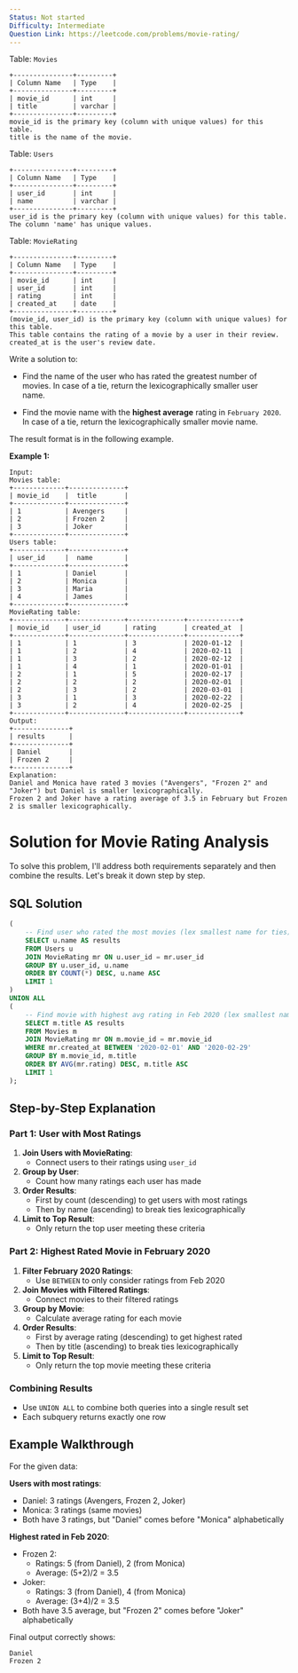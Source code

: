 ```yaml
---
Status: Not started
Difficulty: Intermediate
Question Link: https://leetcode.com/problems/movie-rating/
---
```

Table: `Movies`

```Plain
+---------------+---------+
| Column Name   | Type    |
+---------------+---------+
| movie_id      | int     |
| title         | varchar |
+---------------+---------+
movie_id is the primary key (column with unique values) for this table.
title is the name of the movie.
```

Table: `Users`

```Plain
+---------------+---------+
| Column Name   | Type    |
+---------------+---------+
| user_id       | int     |
| name          | varchar |
+---------------+---------+
user_id is the primary key (column with unique values) for this table.
The column 'name' has unique values.
```

Table: `MovieRating`

```Plain
+---------------+---------+
| Column Name   | Type    |
+---------------+---------+
| movie_id      | int     |
| user_id       | int     |
| rating        | int     |
| created_at    | date    |
+---------------+---------+
(movie_id, user_id) is the primary key (column with unique values) for this table.
This table contains the rating of a movie by a user in their review.
created_at is the user's review date.
```

Write a solution to:

- Find the name of the user who has rated the greatest number of  
    movies. In case of a tie, return the lexicographically smaller user  
    name.  
    
- Find the movie name with the **highest average** rating in `February 2020`. In case of a tie, return the lexicographically smaller movie name.

The result format is in the following example.

**Example 1:**

```Plain
Input:
Movies table:
+-------------+--------------+
| movie_id    |  title       |
+-------------+--------------+
| 1           | Avengers     |
| 2           | Frozen 2     |
| 3           | Joker        |
+-------------+--------------+
Users table:
+-------------+--------------+
| user_id     |  name        |
+-------------+--------------+
| 1           | Daniel       |
| 2           | Monica       |
| 3           | Maria        |
| 4           | James        |
+-------------+--------------+
MovieRating table:
+-------------+--------------+--------------+-------------+
| movie_id    | user_id      | rating       | created_at  |
+-------------+--------------+--------------+-------------+
| 1           | 1            | 3            | 2020-01-12  |
| 1           | 2            | 4            | 2020-02-11  |
| 1           | 3            | 2            | 2020-02-12  |
| 1           | 4            | 1            | 2020-01-01  |
| 2           | 1            | 5            | 2020-02-17  |
| 2           | 2            | 2            | 2020-02-01  |
| 2           | 3            | 2            | 2020-03-01  |
| 3           | 1            | 3            | 2020-02-22  |
| 3           | 2            | 4            | 2020-02-25  |
+-------------+--------------+--------------+-------------+
Output:
+--------------+
| results      |
+--------------+
| Daniel       |
| Frozen 2     |
+--------------+
Explanation:
Daniel and Monica have rated 3 movies ("Avengers", "Frozen 2" and "Joker") but Daniel is smaller lexicographically.
Frozen 2 and Joker have a rating average of 3.5 in February but Frozen 2 is smaller lexicographically.
```

# Solution for Movie Rating Analysis

To solve this problem, I'll address both requirements separately and then combine the results. Let's break it down step by step.

## SQL Solution

```SQL
(
    -- Find user who rated the most movies (lex smallest name for ties)
    SELECT u.name AS results
    FROM Users u
    JOIN MovieRating mr ON u.user_id = mr.user_id
    GROUP BY u.user_id, u.name
    ORDER BY COUNT(*) DESC, u.name ASC
    LIMIT 1
)
UNION ALL
(
    -- Find movie with highest avg rating in Feb 2020 (lex smallest name for ties)
    SELECT m.title AS results
    FROM Movies m
    JOIN MovieRating mr ON m.movie_id = mr.movie_id
    WHERE mr.created_at BETWEEN '2020-02-01' AND '2020-02-29'
    GROUP BY m.movie_id, m.title
    ORDER BY AVG(mr.rating) DESC, m.title ASC
    LIMIT 1
);
```

## Step-by-Step Explanation

### Part 1: User with Most Ratings

1. **Join Users with MovieRating**:
    - Connect users to their ratings using `user_id`
2. **Group by User**:
    - Count how many ratings each user has made
3. **Order Results**:
    - First by count (descending) to get users with most ratings
    - Then by name (ascending) to break ties lexicographically
4. **Limit to Top Result**:
    - Only return the top user meeting these criteria

### Part 2: Highest Rated Movie in February 2020

1. **Filter February 2020 Ratings**:
    - Use `BETWEEN` to only consider ratings from Feb 2020
2. **Join Movies with Filtered Ratings**:
    - Connect movies to their filtered ratings
3. **Group by Movie**:
    - Calculate average rating for each movie
4. **Order Results**:
    - First by average rating (descending) to get highest rated
    - Then by title (ascending) to break ties lexicographically
5. **Limit to Top Result**:
    - Only return the top movie meeting these criteria

### Combining Results

- Use `UNION ALL` to combine both queries into a single result set
- Each subquery returns exactly one row

## Example Walkthrough

For the given data:

**Users with most ratings**:

- Daniel: 3 ratings (Avengers, Frozen 2, Joker)
- Monica: 3 ratings (same movies)
- Both have 3 ratings, but "Daniel" comes before "Monica" alphabetically

**Highest rated in Feb 2020**:

- Frozen 2:
    - Ratings: 5 (from Daniel), 2 (from Monica)
    - Average: (5+2)/2 = 3.5
- Joker:
    - Ratings: 3 (from Daniel), 4 (from Monica)
    - Average: (3+4)/2 = 3.5
- Both have 3.5 average, but "Frozen 2" comes before "Joker" alphabetically

Final output correctly shows:

```Plain
Daniel
Frozen 2
```